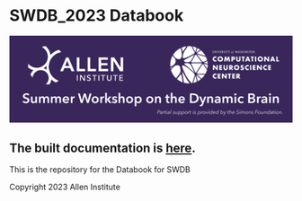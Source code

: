 # SWDB_2023 Databook
![SWDB_2023](/databook/resources/cropped-SummerWorkshop_Header.png)

## The built documentation is [here](https://alleninstitute.github.io/databook/).

This is the repository for the Databook for SWDB

Copyright 2023 Allen Institute
